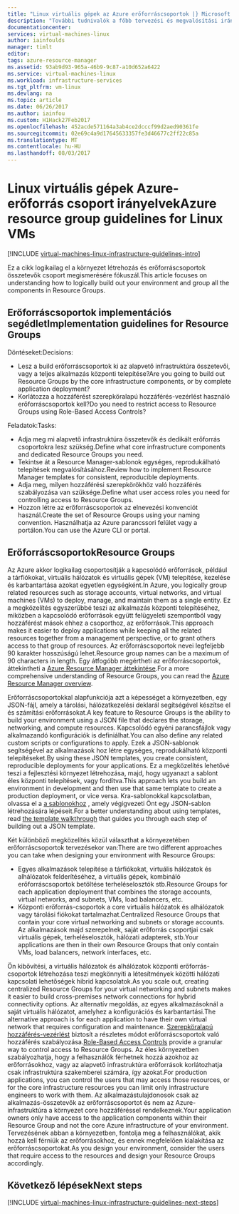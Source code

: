 ```yaml
---
title: "Linux virtuális gépek az Azure erőforráscsoportok |} Microsoft Docs"
description: "További tudnivalók a főbb tervezési és megvalósítási irányelvek erőforráscsoportok az Azure-infrastruktúra szolgáltatások telepítéséhez."
documentationcenter: 
services: virtual-machines-linux
author: iainfoulds
manager: timlt
editor: 
tags: azure-resource-manager
ms.assetid: 93ab9d93-965a-46b9-9c87-a10d652a6422
ms.service: virtual-machines-linux
ms.workload: infrastructure-services
ms.tgt_pltfrm: vm-linux
ms.devlang: na
ms.topic: article
ms.date: 06/26/2017
ms.author: iainfou
ms.custom: H1Hack27Feb2017
ms.openlocfilehash: 452acde571164a3ab4ce2dcccf99d2aed90361fe
ms.sourcegitcommit: 02e69c4a9d17645633357fe3d46677c2ff22c85a
ms.translationtype: MT
ms.contentlocale: hu-HU
ms.lasthandoff: 08/03/2017
---
```

# <a name="azure-resource-group-guidelines-for-linux-vms"></a><span data-ttu-id="8ca76-103">Linux virtuális gépek Azure-erőforrás csoport irányelvek</span><span class="sxs-lookup"><span data-stu-id="8ca76-103">Azure resource group guidelines for Linux VMs</span></span> 

[!INCLUDE [virtual-machines-linux-infrastructure-guidelines-intro](../../../includes/virtual-machines-linux-infrastructure-guidelines-intro.md)]

<span data-ttu-id="8ca76-104">Ez a cikk logikailag el a környezet létrehozás és erőforráscsoportok összetevők csoport megismerésére fókuszál.</span><span class="sxs-lookup"><span data-stu-id="8ca76-104">This article focuses on understanding how to logically build out your environment and group all the components in Resource Groups.</span></span>

## <a name="implementation-guidelines-for-resource-groups"></a><span data-ttu-id="8ca76-105">Erőforráscsoportok implementációs segédlet</span><span class="sxs-lookup"><span data-stu-id="8ca76-105">Implementation guidelines for Resource Groups</span></span>
<span data-ttu-id="8ca76-106">Döntéseket:</span><span class="sxs-lookup"><span data-stu-id="8ca76-106">Decisions:</span></span>

* <span data-ttu-id="8ca76-107">Lesz a build erőforráscsoportok ki az alapvető infrastruktúra összetevői, vagy a teljes alkalmazás központi telepítése?</span><span class="sxs-lookup"><span data-stu-id="8ca76-107">Are you going to build out Resource Groups by the core infrastructure components, or by complete application deployment?</span></span>
* <span data-ttu-id="8ca76-108">Korlátozza a hozzáférést szerepköralapú hozzáférés-vezérlést használó erőforráscsoportok kell?</span><span class="sxs-lookup"><span data-stu-id="8ca76-108">Do you need to restrict access to Resource Groups using Role-Based Access Controls?</span></span>

<span data-ttu-id="8ca76-109">Feladatok:</span><span class="sxs-lookup"><span data-stu-id="8ca76-109">Tasks:</span></span>

* <span data-ttu-id="8ca76-110">Adja meg mi alapvető infrastruktúra összetevők és dedikált erőforrás csoportokra lesz szükség.</span><span class="sxs-lookup"><span data-stu-id="8ca76-110">Define what core infrastructure components and dedicated Resource Groups you need.</span></span>
* <span data-ttu-id="8ca76-111">Tekintse át a Resource Manager-sablonok egységes, reprodukálható telepítések megvalósításához.</span><span class="sxs-lookup"><span data-stu-id="8ca76-111">Review how to implement Resource Manager templates for consistent, reproducible deployments.</span></span>
* <span data-ttu-id="8ca76-112">Adja meg, milyen hozzáférési szerepkörökhöz való hozzáférés szabályozása van szüksége.</span><span class="sxs-lookup"><span data-stu-id="8ca76-112">Define what user access roles you need for controlling access to Resource Groups.</span></span>
* <span data-ttu-id="8ca76-113">Hozzon létre az erőforráscsoportok az elnevezési konvenciót használ.</span><span class="sxs-lookup"><span data-stu-id="8ca76-113">Create the set of Resource Groups using your naming convention.</span></span> <span data-ttu-id="8ca76-114">Használhatja az Azure parancssori felület vagy a portálon.</span><span class="sxs-lookup"><span data-stu-id="8ca76-114">You can use the Azure CLI or portal.</span></span>

## <a name="resource-groups"></a><span data-ttu-id="8ca76-115">Erőforráscsoportok</span><span class="sxs-lookup"><span data-stu-id="8ca76-115">Resource Groups</span></span>
<span data-ttu-id="8ca76-116">Az Azure akkor logikailag csoportosítják a kapcsolódó erőforrások, például a tárfiókokat, virtuális hálózatok és virtuális gépek (VM) telepítése, kezelése és karbantartása azokat egyetlen egységként.</span><span class="sxs-lookup"><span data-stu-id="8ca76-116">In Azure, you logically group related resources such as storage accounts, virtual networks, and virtual machines (VMs) to deploy, manage, and maintain them as a single entity.</span></span> <span data-ttu-id="8ca76-117">Ez a megközelítés egyszerűbbé teszi az alkalmazás központi telepítéséhez, miközben a kapcsolódó erőforrások együtt felügyeleti szempontból vagy hozzáférést mások ehhez a csoporthoz, az erőforrások.</span><span class="sxs-lookup"><span data-stu-id="8ca76-117">This approach makes it easier to deploy applications while keeping all the related resources together from a management perspective, or to grant others access to that group of resources.</span></span> <span data-ttu-id="8ca76-118">Az erőforráscsoportok nevei legfeljebb 90 karakter hosszúságú lehet.</span><span class="sxs-lookup"><span data-stu-id="8ca76-118">Resource group names can be a maximum of 90 characters in length.</span></span> <span data-ttu-id="8ca76-119">Egy átfogóbb megértheti az erőforráscsoportok, áttekintheti a [Azure Resource Manager áttekintése](../../azure-resource-manager/resource-group-overview.md).</span><span class="sxs-lookup"><span data-stu-id="8ca76-119">For a more comprehensive understanding of Resource Groups, you can read the [Azure Resource Manager overview](../../azure-resource-manager/resource-group-overview.md).</span></span>

<span data-ttu-id="8ca76-120">Erőforráscsoportokkal alapfunkciója azt a képességet a környezetben, egy JSON-fájl, amely a tárolási, hálózatkezelési deklarál segítségével készítse el és számítási erőforrásokat.</span><span class="sxs-lookup"><span data-stu-id="8ca76-120">A key feature to Resource Groups is the ability to build your environment using a JSON file that declares the storage, networking, and compute resources.</span></span> <span data-ttu-id="8ca76-121">Kapcsolódó egyéni parancsfájlok vagy alkalmazandó konfigurációk is definiálhat.</span><span class="sxs-lookup"><span data-stu-id="8ca76-121">You can also define any related custom scripts or configurations to apply.</span></span> <span data-ttu-id="8ca76-122">Ezek a JSON-sablonok segítségével az alkalmazások hoz létre egységes, reprodukálható központi telepítéseket.</span><span class="sxs-lookup"><span data-stu-id="8ca76-122">By using these JSON templates, you create consistent, reproducible deployments for your applications.</span></span> <span data-ttu-id="8ca76-123">Ez a megközelítés lehetővé teszi a fejlesztési környezet létrehozása, majd, hogy ugyanazt a sablont éles központi telepítések, vagy fordítva.</span><span class="sxs-lookup"><span data-stu-id="8ca76-123">This approach lets you build an environment in development and then use that same template to create a production deployment, or vice versa.</span></span> <span data-ttu-id="8ca76-124">Kra-sablonokkal kapcsolatban, olvassa el a [a sablonokhoz](../../azure-resource-manager/resource-manager-template-walkthrough.md) , amely végigvezeti Önt egy JSON-sablon létrehozására lépéseit.</span><span class="sxs-lookup"><span data-stu-id="8ca76-124">For a better understanding about using templates, read [the template walkthrough](../../azure-resource-manager/resource-manager-template-walkthrough.md) that guides you through each step of building out a JSON template.</span></span>

<span data-ttu-id="8ca76-125">Két különböző megközelítés közül választhat a környezetében erőforráscsoportok tervezésekor van:</span><span class="sxs-lookup"><span data-stu-id="8ca76-125">There are two different approaches you can take when designing your environment with Resource Groups:</span></span>

* <span data-ttu-id="8ca76-126">Egyes alkalmazások telepítése a tárfiókokat, virtuális hálózatok és alhálózatok felderítéséhez, a virtuális gépek, kombináló erőforráscsoportok betöltése terheléselosztók stb.</span><span class="sxs-lookup"><span data-stu-id="8ca76-126">Resource Groups for each application deployment that combines the storage accounts, virtual networks, and subnets, VMs, load balancers, etc.</span></span>
* <span data-ttu-id="8ca76-127">Központi erőforrás-csoportok a core virtuális hálózatok és alhálózatok vagy tárolási fiókokat tartalmazhat.</span><span class="sxs-lookup"><span data-stu-id="8ca76-127">Centralized Resource Groups that contain your core virtual networking and subnets or storage accounts.</span></span> <span data-ttu-id="8ca76-128">Az alkalmazások majd szerepelnek, saját erőforrás csoportjai csak virtuális gépek, terheléselosztók, hálózati adapterek, stb.</span><span class="sxs-lookup"><span data-stu-id="8ca76-128">Your applications are then in their own Resource Groups that only contain VMs, load balancers, network interfaces, etc.</span></span>

<span data-ttu-id="8ca76-129">Ön kibővítési, a virtuális hálózatok és alhálózatok központi erőforrás-csoportok létrehozása teszi megkönnyíti a létesítmények közötti hálózati kapcsolati lehetőségek hibrid kapcsolatok.</span><span class="sxs-lookup"><span data-stu-id="8ca76-129">As you scale out, creating centralized Resource Groups for your virtual networking and subnets makes it easier to build cross-premises network connections for hybrid connectivity options.</span></span> <span data-ttu-id="8ca76-130">Az alternatív megoldás, az egyes alkalmazásoknál a saját virtuális hálózatot, amelyhez a konfigurációs és karbantartási.</span><span class="sxs-lookup"><span data-stu-id="8ca76-130">The alternative approach is for each application to have their own virtual network that requires configuration and maintenance.</span></span> <span data-ttu-id="8ca76-131">[Szerepköralapú hozzáférés-vezérlést](../../active-directory/role-based-access-control-what-is.md) biztosít a részletes módot erőforráscsoportok való hozzáférés szabályozása.</span><span class="sxs-lookup"><span data-stu-id="8ca76-131">[Role-Based Access Controls](../../active-directory/role-based-access-control-what-is.md) provide a granular way to control access to Resource Groups.</span></span> <span data-ttu-id="8ca76-132">Az éles környezetben szabályozhatja, hogy a felhasználók férhetnek hozzá azokhoz az erőforrásokhoz, vagy az alapvető infrastruktúra erőforrások korlátozhatja csak infrastruktúra szakemberei számára, így azokat.</span><span class="sxs-lookup"><span data-stu-id="8ca76-132">For production applications, you can control the users that may access those resources, or for the core infrastructure resources you can limit only infrastructure engineers to work with them.</span></span> <span data-ttu-id="8ca76-133">Az alkalmazástulajdonosok csak az alkalmazás-összetevők az erőforráscsoportot és nem az Azure-infrastruktúra a környezet core hozzáféréssel rendelkeznek.</span><span class="sxs-lookup"><span data-stu-id="8ca76-133">Your application owners only have access to the application components within their Resource Group and not the core Azure infrastructure of your environment.</span></span> <span data-ttu-id="8ca76-134">Tervezésének abban a környezetben, fontolja meg a felhasználókat, akik hozzá kell férniük az erőforrásokhoz, és ennek megfelelően kialakítása az erőforráscsoportokat.</span><span class="sxs-lookup"><span data-stu-id="8ca76-134">As you design your environment, consider the users that require access to the resources and design your Resource Groups accordingly.</span></span> 

## <a name="next-steps"></a><span data-ttu-id="8ca76-135">Következő lépések</span><span class="sxs-lookup"><span data-stu-id="8ca76-135">Next steps</span></span>
[!INCLUDE [virtual-machines-linux-infrastructure-guidelines-next-steps](../../../includes/virtual-machines-linux-infrastructure-guidelines-next-steps.md)]

